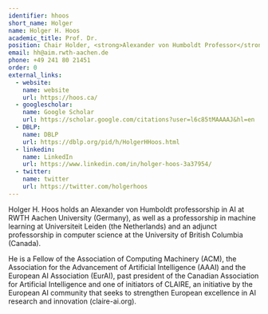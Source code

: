 ```yaml
---
identifier: hhoos
short_name: Holger
name: Holger H. Hoos
academic_title: Prof. Dr.
position: Chair Holder, <strong>Alexander von Humboldt Professor</strong>
email: hh@aim.rwth-aachen.de
phone: +49 241 80 21451
order: 0
external_links:
  - website:
    name: website
    url: https://hoos.ca/
  - googlescholar:
    name: Google Scholar
    url: https://scholar.google.com/citations?user=l6c85tMAAAAJ&hl=en
  - DBLP:
    name: DBLP
    url: https://dblp.org/pid/h/HolgerHHoos.html
  - linkedin:
    name: LinkedIn
    url: https://www.linkedin.com/in/holger-hoos-3a37954/
  - twitter:
    name: twitter
    url: https://twitter.com/holgerhoos
---
```

<div class="faq">
  <p class="faq_question">Holger H. Hoos holds an Alexander von Humboldt professorship in AI at RWTH Aachen University (Germany), as well as a professorship in machine learning at Universiteit Leiden (the Netherlands) and an adjunct professorship in computer science at the University of British Columbia (Canada).</p>
  <div class="faq_answer">He is a Fellow of the Association of Computing Machinery (ACM), the Association for the Advancement of Artificial Intelligence (AAAI) and the European AI Association (EurAI), past president of the Canadian Association for Artificial Intelligence and one of initiators of CLAIRE, an initiative by the European AI community that seeks to strengthen European excellence in AI research and innovation (claire-ai.org).
  </div>
</div>
